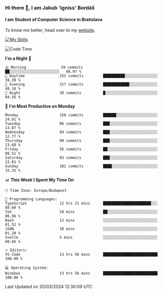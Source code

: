 ### Hi there 👋, I am Jakub 'igniss' Bordáš

#### I am Student of Computer Science in Bratislava
To know me better, head over to my [website](https://bordas.sk).

[![My Skills](https://skillicons.dev/icons?i=js,html,css,figma,svelte,java,kotlin,python,postgresql,typescript,nest,nodejs)](https://bordas.sk)


<!--START_SECTION:waka-->
![Code Time](http://img.shields.io/badge/Code%20Time-1%2C439%20hrs%2024%20mins-blue)

**I'm a Night 🦉** 

```text
🌞 Morning                59 commits          ██░░░░░░░░░░░░░░░░░░░░░░░   08.97 % 
🌆 Daytime                252 commits         ██████████░░░░░░░░░░░░░░░   38.30 % 
🌃 Evening                317 commits         ████████████░░░░░░░░░░░░░   48.18 % 
🌙 Night                  30 commits          █░░░░░░░░░░░░░░░░░░░░░░░░   04.56 % 
```
📅 **I'm Most Productive on Monday** 

```text
Monday                   158 commits         ██████░░░░░░░░░░░░░░░░░░░   24.01 % 
Tuesday                  86 commits          ███░░░░░░░░░░░░░░░░░░░░░░   13.07 % 
Wednesday                84 commits          ███░░░░░░░░░░░░░░░░░░░░░░   12.77 % 
Thursday                 90 commits          ███░░░░░░░░░░░░░░░░░░░░░░   13.68 % 
Friday                   56 commits          ██░░░░░░░░░░░░░░░░░░░░░░░   08.51 % 
Saturday                 83 commits          ███░░░░░░░░░░░░░░░░░░░░░░   12.61 % 
Sunday                   101 commits         ████░░░░░░░░░░░░░░░░░░░░░   15.35 % 
```


📊 **This Week I Spent My Time On** 

```text
🕑︎ Time Zone: Europe/Budapest

💬 Programming Languages: 
TypeScript               12 hrs 21 mins      ██████████████████████░░░   88.60 % 
TeX                      58 mins             ██░░░░░░░░░░░░░░░░░░░░░░░   06.96 % 
Bash                     12 mins             ░░░░░░░░░░░░░░░░░░░░░░░░░   01.52 % 
JSON                     10 mins             ░░░░░░░░░░░░░░░░░░░░░░░░░   01.28 % 
Svelte                   5 mins              ░░░░░░░░░░░░░░░░░░░░░░░░░   00.66 % 

🔥 Editors: 
VS Code                  13 hrs 56 mins      █████████████████████████   100.00 % 

💻 Operating System: 
Windows                  13 hrs 56 mins      █████████████████████████   100.00 % 
```


 Last Updated on 20/03/2024 12:30:09 UTC
<!--END_SECTION:waka-->
